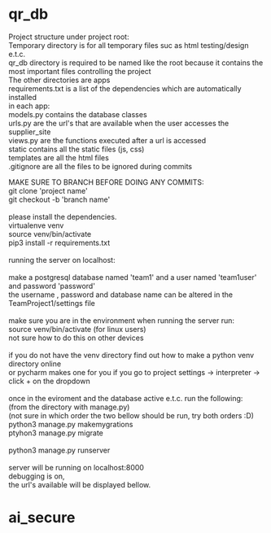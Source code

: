 # qr_db


Project structure under project root:<br>
Temporary directory is for all temporary files suc as html testing/design e.t.c. <br>
qr_db directory is required to be named like the root because it contains the 
most important files controlling the project<br>
The other directories are apps <br>
requirements.txt is a list of the dependencies which are automatically installed<br>
in each app:<br>
models.py contains the database classes<br>
urls.py are the url's that are available when the user accesses the supplier_site<br>
views.py are the functions executed after a url is accessed<br>
static contains all the static files (js, css)<br>
templates are all the html files<br>
.gitignore are all the files to be ignored during commits<br>

























MAKE SURE TO BRANCH BEFORE DOING ANY COMMITS:<br>
git clone 'project name'<br>
git checkout -b 'branch name'<br>
<br>
please install the dependencies.<br>
virtualenve venv<br>
source venv/bin/activate<br>
pip3 install -r requirements.txt<br>
<br>
running the server on localhost:<br>
<br>
make a postgresql database named 'team1' and a user named 'team1user' and password 'password'<br>
the username , password and database name can be altered in the TeamProject1/settings file<br>
<br>
make sure you are in the environment when running the server run:<br>
source venv/bin/activate (for linux users)<br>
not sure how to do this on other devices<br>
<br>
if you do not have the venv directory find out how to make a python venv directory online<br>
or pycharm makes one for you if you go to project settings -> interpreter -> click + on the dropdown<br>
<br>
once in the eviroment and the database active e.t.c. run the following:<br>
(from the directory with manage.py)<br>
(not sure in which order the two bellow should be run, try both orders :D)<br>
python3 manage.py makemygrations<br>
ptyhon3 manage.py migrate<br>
<br>
python3 manage.py runserver<br>
<br>
server will be running on localhost:8000<br>
debugging is on, <br>
the url's available will be displayed bellow.<br>



# ai_secure
